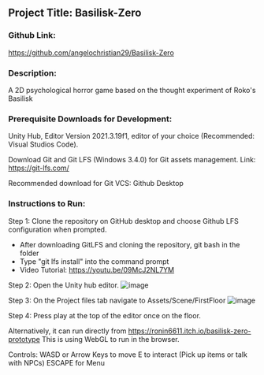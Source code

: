 ## Project Title: Basilisk-Zero

### Github Link: 
https://github.com/angelochristian29/Basilisk-Zero

### Description: 
A 2D psychological horror game based on the thought experiment of Roko's Basilisk

### Prerequisite Downloads for Development: 
Unity Hub, Editor Version 2021.3.19f1, editor of your choice (Recommended: Visual Studios Code).

Download Git and Git LFS (Windows 3.4.0) for Git assets management. Link: https://git-lfs.com/

Recommended download for Git VCS: Github Desktop 

### Instructions to Run: 

Step 1: Clone the repository on GitHub desktop and choose Github LFS configuration when prompted.
  * After downloading GitLFS and cloning the repository, git bash in the folder
  * Type "git lfs install" into the command prompt
  * Video Tutorial: https://youtu.be/09McJ2NL7YM


Step 2: Open the Unity hub editor.
![image](https://github.com/angelochristian29/Basilisk-Zero/assets/78775621/2ee27696-909f-4b35-8603-e5b87eacf82a)

Step 3: On the Project files tab navigate to Assets/Scene/FirstFloor
![image](https://github.com/angelochristian29/Basilisk-Zero/assets/78775621/2d033a49-d3d6-4ff5-bbe9-7827d36b629f)

Step 4: Press play at the top of the editor once on the floor.

Alternatively, it can run directly from https://ronin6611.itch.io/basilisk-zero-prototype
This is using WebGL to run in the browser.

Controls: 
WASD or Arrow Keys to move
E to interact (Pick up items or talk with NPCs)
ESCAPE for Menu

